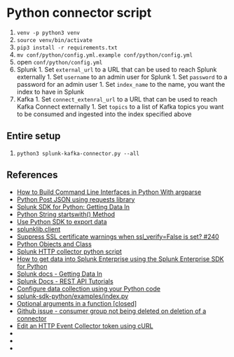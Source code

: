 # Python connector script

1. `venv -p python3 venv`
1. `source venv/bin/activate`
1. `pip3 install -r requirements.txt`
1. `mv conf/python/config.yml.example conf/python/config.yml`
1. open `conf/python/config.yml`
  1. Splunk
    1. Set `external_url` to a URL that can be used to reach Splunk externally
    1. Set `username` to an admin user for Splunk
    1. Set `password` to a password for an admin user
    1. Set `index_name` to the name, you want the index to have in Splunk
  1. Kafka
    1. Set `connect_extenral_url` to a URL that can be used to reach Kafka Connect externally
    1. Set `topics` to a list of Kafka topics you want to be consumed and ingested into the index specified above

## Entire setup
1. `python3 splunk-kafka-connector.py --all`

## References
* [How to Build Command Line Interfaces in Python With argparse](https://realpython.com/command-line-interfaces-python-argparse/)
* [Python Post JSON using requests library](https://pynative.com/python-post-json-using-requests-library/)
* [Splunk SDK for Python: Getting Data In](https://www.function1.com/2015/09/splunk-sdk-for-python-getting-data-in)
* [Python String startswith() Method](https://www.tutorialspoint.com/python/string_startswith.htm)
* [Use Python SDK to export data](https://docs.splunk.com/Documentation/Splunk/8.0.3/Search/ExportdatausingSDKs)
* [splunklib.client](https://docs.splunk.com/DocumentationStatic/PythonSDK/1.6.5/client.html#splunklib.client.Indexes.delete)
* [Suppress SSL certificate warnings when ssl_verify=False is set? #240](https://github.com/influxdata/influxdb-python/issues/240)
* [Python Objects and Class](https://www.programiz.com/python-programming/class)
* [Splunk HTTP collector python script](https://ridingintraffic.github.io/blog/splunk-hec-python/)
* [How to get data into Splunk Enterprise using the Splunk Enterprise SDK for Python](https://dev.splunk.com/enterprise/docs/python/sdk-python/howtousesplunkpython/howtogetdatapython/)
* [Splunk docs - Getting Data In](https://docs.splunk.com/Documentation/Splunk/8.0.3/Data/HTTPEventCollectortokenmanagement)
* [Splunk Docs - REST API Tutorials](https://docs.splunk.com/Documentation/Splunk/8.0.3/RESTTUT/RESTandCloud)
* [Configure data collection using your Python code](https://docs.splunk.com/Documentation/AddonBuilder/3.0.1/UserGuide/ConfigureDataCollectionAdvanced)
* [splunk-sdk-python/examples/index.py](https://github.com/splunk/splunk-sdk-python/blob/master/examples/index.py)
* [Optional arguments in a function [closed]](https://codereview.stackexchange.com/questions/148153/optional-arguments-in-a-function)
* [Github issue - consumer group not being deleted on deletion of a connector](https://github.com/confluentinc/kafka-connect-elasticsearch/issues/267)
* [Edit an HTTP Event Collector token using cURL](https://docs.splunk.com/Documentation/Splunk/8.0.3/Data/HTTPEventCollectortokenmanagement)
* []()
* []()
* []()